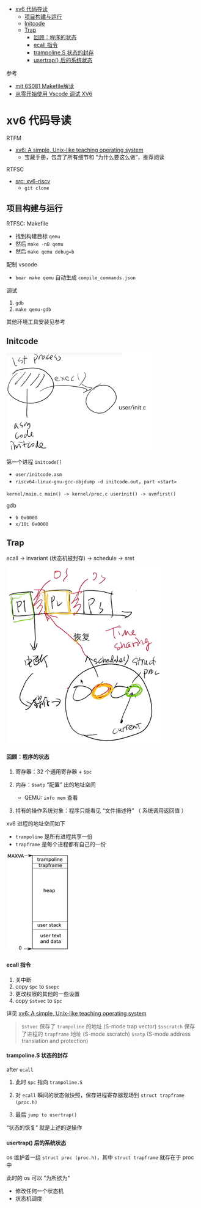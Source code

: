 - [xv6 代码导读](#xv6-代码导读)
  - [项目构建与运行](#项目构建与运行)
  - [Initcode](#initcode)
  - [Trap](#trap)
      - [回顾：程序的状态](#回顾程序的状态)
      - [ecall 指令](#ecall-指令)
      - [trampoline.S 状态的封存](#trampolines-状态的封存)
      - [usertrap() 后的系统状态](#usertrap-后的系统状态)


参考

- [mit 6S081 Makefile解读](https://www.bilibili.com/video/BV1gf4y1P7GX/?spm_id_from=333.788&vd_source=454e9c56dd1d2d25131e921b939a8d39)
- [从零开始使用 Vscode 调试 XV6](https://zhuanlan.zhihu.com/p/501901665)

# xv6 代码导读

RTFM

- [xv6: A simple, Unix-like teaching operating system](https://jyywiki.cn/pages/OS/manuals/xv6-riscv-rev2.pdf)
  - 宝藏手册，包含了所有细节和 “为什么要这么做”，推荐阅读

RTFSC

- [src: xv6-riscv](https://github.com/mit-pdos/xv6-riscv)
  - `git clone`

## 项目构建与运行

RTFSC: Makefile

- 找到构建目标 `qemu`
- 然后 `make -nB qemu`
- 然后 `make qemu debug=b`

配制 vscode

- `bear make qemu` 自动生成 `compile_commands.json`

调试

1. `gdb`
2. `make qemu-gdb`

其他环境工具安装见参考

## Initcode

![](image/2023-10-07-16-39-58.png)

第一个进程 `initcode[]`

- `user/initcode.asm`
- `riscv64-linux-gnu-gcc-objdump -d initcode.out`，`part <start>`

`kernel/main.c main() -> kernel/proc.c userinit() -> uvmfirst()`

gdb 

- `b 0x0000`
- `x/10i 0x0000`

## Trap

ecall → invariant (状态机被封存) → schedule → sret

![](image/2023-10-07-15-34-44.png)

#### 回顾：程序的状态

1. 寄存器：32 个通用寄存器 + `$pc`

2. 内存：`$satp` “配置” 出的地址空间

   - QEMU: `info mem` 查看

3. 持有的操作系统对象：程序只能看见 “文件描述符” （ 系统调用返回值 ）

xv6 进程的地址空间如下

- `trampoline` 是所有进程共享一份
- `trapframe` 是每个进程都有自己的一份

![](image/2023-10-07-14-55-57.png)

#### ecall 指令

1. 关中断
2. copy `$pc` to `$sepc`
3. 更改权限的其他的一些设置
4. copy `$stvec` to `$pc`

详见 [xv6: A simple, Unix-like teaching operating system](https://jyywiki.cn/pages/OS/manuals/xv6-riscv-rev2.pdf)

> `$stvec` 保存了 `trampoline` 的地址 (S-mode trap vector)
> `$sscratch` 保存了进程的 `trapframe` 地址 (S-mode sscratch)
> `$satp` (S-mode address translation and protection)

#### trampoline.S 状态的封存

after `ecall`

1. 此时 `$pc` 指向 `trampoline.S`

2. 对 `ecall` 瞬间的状态做快照，保存进程寄存器现场到 `struct trapframe (proc.h)`

3. 最后 `jump to usertrap()`

“状态的恢复” 就是上述的逆操作

#### usertrap() 后的系统状态

os 维护着一组 `struct proc (proc.h)`，其中 `struct trapframe` 就存在于 proc 中

此时的 os 可以 ”为所欲为“

- 修改任何一个状态机
- 状态机调度 